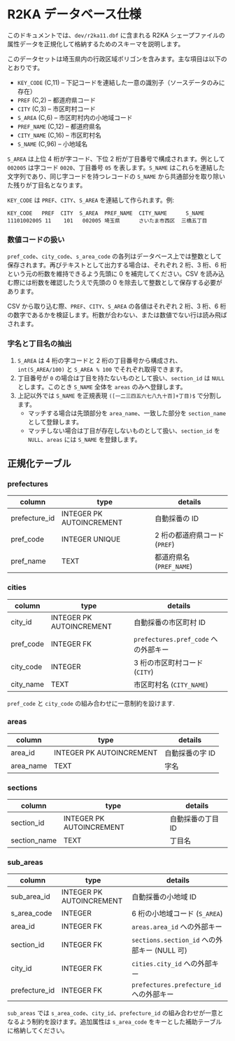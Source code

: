 # R2KA データベース仕様

このドキュメントでは、`dev/r2ka11.dbf` に含まれる R2KA シェープファイルの属性データを正規化して格納するためのスキーマを説明します。

このデータセットは埼玉県内の行政区域ポリゴンを含みます。主な項目は以下のとおりです。

- `KEY_CODE` (C,11) – 下記コードを連結した一意の識別子（ソースデータのみに存在）
- `PREF` (C,2) – 都道府県コード
- `CITY` (C,3) – 市区町村コード
- `S_AREA` (C,6) – 市区町村内の小地域コード
- `PREF_NAME` (C,12) – 都道府県名
- `CITY_NAME` (C,16) – 市区町村名
- `S_NAME` (C,96) – 小地域名

`S_AREA` は上位 4 桁が字コード、下位 2 桁が丁目番号で構成されます。例として `002005` は字コード `0020`、丁目番号 `05` を表します。`S_NAME` はこれらを連結した文字列であり、同じ字コードを持つレコードの `S_NAME` から共通部分を取り除いた残りが丁目名となります。

`KEY_CODE` は `PREF`、`CITY`、`S_AREA` を連結して作られます。例:

```
KEY_CODE   PREF  CITY  S_AREA  PREF_NAME  CITY_NAME      S_NAME
11101002005 11    101   002005 埼玉県      さいたま市西区  三橋五丁目
```

### 数値コードの扱い

`pref_code`、`city_code`、`s_area_code` の各列はデータベース上では整数として保存されます。再びテキストとして出力する場合は、それぞれ 2 桁、3 桁、6 桁という元の桁数を維持できるよう先頭に 0 を補完してください。CSV を読み込む際には桁数を確認したうえで先頭の 0 を除去して整数として保存する必要があります。

CSV から取り込む際、`PREF`、`CITY`、`S_AREA` の各値はそれぞれ 2 桁、3 桁、6 桁の数字であるかを検証します。桁数が合わない、または数値でない行は読み飛ばされます。

### 字名と丁目名の抽出

1. `S_AREA` は 4 桁の字コードと 2 桁の丁目番号から構成され、`int(S_AREA/100)` と `S_AREA % 100` でそれぞれ取得できます。
2. 丁目番号が `0` の場合は丁目を持たないものとして扱い、`section_id` は `NULL` とします。このとき `S_NAME` 全体を `areas` のみへ登録します。
3. 上記以外では `S_NAME` を正規表現 `([一二三四五六七八九十百]+丁目)$` で分割します。
   - マッチする場合は先頭部分を `area_name`、一致した部分を `section_name` として登録します。
   - マッチしない場合は丁目が存在しないものとして扱い、`section_id` を `NULL`、`areas` には `S_NAME` を登録します。

## 正規化テーブル

### prefectures
| column        | type                        | details                              |
|---------------|-----------------------------|--------------------------------------|
| prefecture_id | INTEGER PK AUTOINCREMENT   | 自動採番の ID                        |
| pref_code     | INTEGER UNIQUE             | 2 桁の都道府県コード (`PREF`)        |
| pref_name     | TEXT                       | 都道府県名 (`PREF_NAME`)             |

### cities
| column   | type                      | details |
|----------|---------------------------|--------------------------------|
| city_id  | INTEGER PK AUTOINCREMENT | 自動採番の市区町村 ID |
| pref_code| INTEGER FK               | `prefectures.pref_code` への外部キー |
| city_code| INTEGER                  | 3 桁の市区町村コード (`CITY`) |
| city_name| TEXT                     | 市区町村名 (`CITY_NAME`) |

`pref_code` と `city_code` の組み合わせに一意制約を設けます.

### areas
| column     | type                      | details |
|------------|---------------------------|------------------------------|
| area_id    | INTEGER PK AUTOINCREMENT | 自動採番の字 ID |
| area_name  | TEXT                     | 字名 |

### sections
| column        | type                      | details                                                    |
|---------------|---------------------------|------------------------------------------------------------|
| section_id    | INTEGER PK AUTOINCREMENT | 自動採番の丁目 ID |
| section_name  | TEXT                     | 丁目名 |

### sub_areas
| column        | type                      | details |
|---------------|---------------------------|---------------------------------------|
| sub_area_id   | INTEGER PK AUTOINCREMENT | 自動採番の小地域 ID |
| s_area_code   | INTEGER                  | 6 桁の小地域コード (`S_AREA`) |
| area_id       | INTEGER FK               | `areas.area_id` への外部キー |
| section_id    | INTEGER FK               | `sections.section_id` への外部キー (NULL 可) |
| city_id       | INTEGER FK               | `cities.city_id` への外部キー |
| prefecture_id | INTEGER FK               | `prefectures.prefecture_id` への外部キー |

`sub_areas` では `s_area_code`、`city_id`、`prefecture_id` の組み合わせが一意となるよう制約を設けます。追加属性は `s_area_code` をキーとした補助テーブルに格納してください。

